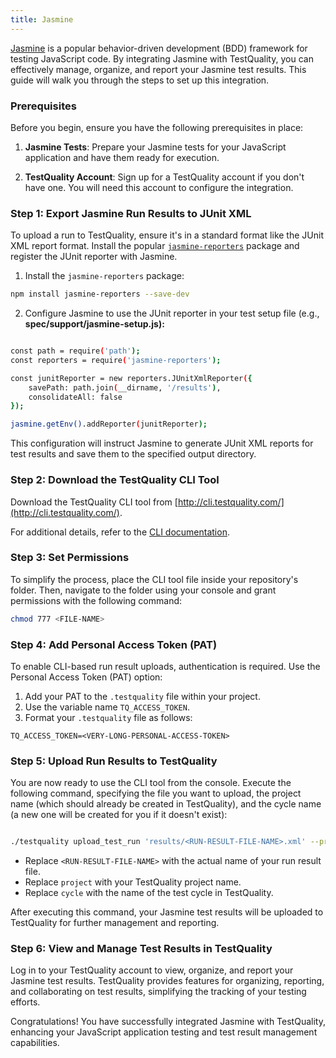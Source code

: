 ```yaml
---
title: Jasmine 
---
```


[Jasmine](https://jasmine.github.io/) is a popular behavior-driven development (BDD) framework for testing JavaScript code. By integrating Jasmine with TestQuality, you can effectively manage, organize, and report your Jasmine test results. This guide will walk you through the steps to set up this integration.

### Prerequisites

Before you begin, ensure you have the following prerequisites in place:

1. **Jasmine Tests**: Prepare your Jasmine tests for your JavaScript application and have them ready for execution.

2. **TestQuality Account**: Sign up for a TestQuality account if you don't have one. You will need this account to configure the integration.

### Step 1: Export Jasmine Run Results to JUnit XML

To upload a run to TestQuality, ensure it's in a standard format like the JUnit XML report format. Install the popular [`jasmine-reporters`](https://www.npmjs.com/package/jasmine-reporters) package and register the JUnit reporter with Jasmine.

1. Install the `jasmine-reporters` package:

```bash
npm install jasmine-reporters --save-dev
```

2. Configure Jasmine to use the JUnit reporter in your test setup file (e.g., **spec/support/jasmine-setup.js):**

```bash

const path = require('path');
const reporters = require('jasmine-reporters');

const junitReporter = new reporters.JUnitXmlReporter({
    savePath: path.join(__dirname, '/results'),
    consolidateAll: false
});

jasmine.getEnv().addReporter(junitReporter);
```

This configuration will instruct Jasmine to generate JUnit XML reports for test results and save them to the specified output directory.

### Step 2: Download the TestQuality CLI Tool

Download the TestQuality CLI tool from [http://cli.testquality.com/](http://cli.testquality.com/).

For additional details, refer to the [CLI documentation](/testquality_cli/overview).

### Step 3: Set Permissions

To simplify the process, place the CLI tool file inside your repository's folder. Then, navigate to the folder using your console and grant permissions with the following command:

```bash
chmod 777 <FILE-NAME>
```
### Step 4: Add Personal Access Token (PAT)

To enable CLI-based run result uploads, authentication is required. Use the Personal Access Token (PAT) option:

1. Add your PAT to the `.testquality` file within your project.
2. Use the variable name `TQ_ACCESS_TOKEN`.
3. Format your `.testquality` file as follows:

```plaintext
TQ_ACCESS_TOKEN=<VERY-LONG-PERSONAL-ACCESS-TOKEN>
```
### Step 5: Upload Run Results to TestQuality

You are now ready to use the CLI tool from the console. Execute the following command, specifying the file you want to upload, the project name (which should already be created in TestQuality), and the cycle name (a new one will be created for you if it doesn't exist):

```bash

./testquality upload_test_run 'results/<RUN-RESULT-FILE-NAME>.xml' --project_name=project --plan_name=cycle
```

- Replace `<RUN-RESULT-FILE-NAME>` with the actual name of your run result file.
- Replace `project` with your TestQuality project name.
- Replace `cycle` with the name of the test cycle in TestQuality.

After executing this command, your Jasmine test results will be uploaded to TestQuality for further management and reporting.

### Step 6: View and Manage Test Results in TestQuality

Log in to your TestQuality account to view, organize, and report your Jasmine test results. TestQuality provides features for organizing, reporting, and collaborating on test results, simplifying the tracking of your testing efforts.

Congratulations! You have successfully integrated Jasmine with TestQuality, enhancing your JavaScript application testing and test result management capabilities.
